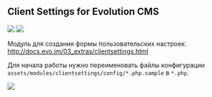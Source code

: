 ## Client Settings for Evolution CMS

<img src="https://img.shields.io/badge/PHP-%3E=5.6-green.svg?php=5.6"> <img src="https://img.shields.io/badge/EVO-%3E1.4.0RC-blue.svg">

Модуль для создания формы пользовательских настроек. http://docs.evo.im/03_extras/clientsettings.html

Для начала работы нужно переименовать файлы конфигурации `assets/modules/clientsettings/config/*.php.sample` в `*.php`.

<img src="https://monosnap.com/file/yCajIZTcbBAawiI582hhO4TkYjMqWC.png">
